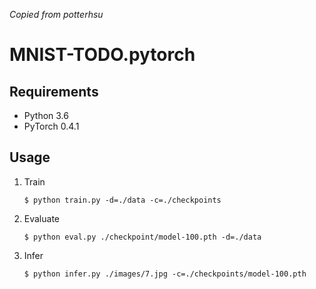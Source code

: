 _Copied from potterhsu_
# MNIST-TODO.pytorch


## Requirements

* Python 3.6
* PyTorch 0.4.1


## Usage

1. Train
    ```
    $ python train.py -d=./data -c=./checkpoints
    ```

1. Evaluate
    ```
    $ python eval.py ./checkpoint/model-100.pth -d=./data
    ```

1. Infer
    ```
    $ python infer.py ./images/7.jpg -c=./checkpoints/model-100.pth
    ```
